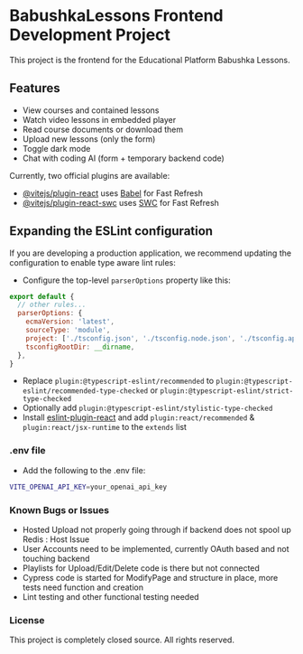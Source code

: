# BabushkaLessons Frontend Development Project

This project is the frontend for the Educational Platform Babushka Lessons.

## Features

- View courses and contained lessons
- Watch video lessons in embedded player
- Read course documents or download them
- Upload new lessons (only the form)
- Toggle dark mode
- Chat with coding AI (form + temporary backend code)

Currently, two official plugins are available:

- [@vitejs/plugin-react](https://github.com/vitejs/vite-plugin-react/blob/main/packages/plugin-react/README.md) uses [Babel](https://babeljs.io/) for Fast Refresh
- [@vitejs/plugin-react-swc](https://github.com/vitejs/vite-plugin-react-swc) uses [SWC](https://swc.rs/) for Fast Refresh

## Expanding the ESLint configuration

If you are developing a production application, we recommend updating the configuration to enable type aware lint rules:

- Configure the top-level `parserOptions` property like this:

```js
export default {
  // other rules...
  parserOptions: {
    ecmaVersion: 'latest',
    sourceType: 'module',
    project: ['./tsconfig.json', './tsconfig.node.json', './tsconfig.app.json'],
    tsconfigRootDir: __dirname,
  },
}
```

- Replace `plugin:@typescript-eslint/recommended` to `plugin:@typescript-eslint/recommended-type-checked` or `plugin:@typescript-eslint/strict-type-checked`
- Optionally add `plugin:@typescript-eslint/stylistic-type-checked`
- Install [eslint-plugin-react](https://github.com/jsx-eslint/eslint-plugin-react) and add `plugin:react/recommended` & `plugin:react/jsx-runtime` to the `extends` list

### .env file

- Add the following to the .env file:

```sh
VITE_OPENAI_API_KEY=your_openai_api_key
```

### Known Bugs or Issues
- Hosted Upload not properly going through if backend does not spool up Redis : Host Issue
- User Accounts need to be implemented, currently OAuth based and not touching backend
- Playlists for Upload/Edit/Delete code is there but not connected
- Cypress code is started for ModifyPage and structure in place, more tests need function and creation
- Lint testing and other functional testing needed


### License

This project is completely closed source. All rights reserved.
